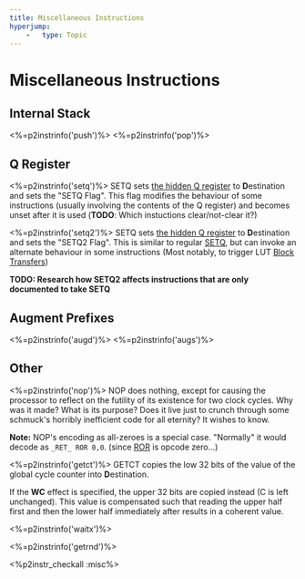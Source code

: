 ```yaml
---
title: Miscellaneous Instructions
hyperjump:
    -   type: Topic
---
```


# Miscellaneous Instructions


## Internal Stack

<%=p2instrinfo('push')%>
<%=p2instrinfo('pop')%>

## Q Register

<%=p2instrinfo('setq')%>
SETQ sets [the hidden Q register](cog.html#q-register) to **D**estination and sets the "SETQ Flag". This flag modifies the behaviour of some instructions (usually involving the contents of the Q register) and becomes unset after it is used (**TODO**: Which instuctions clear/not-clear it?)

<%=p2instrinfo('setq2')%>
SETQ sets [the hidden Q register](cog.html#q-register) to **D**estination and sets the "SETQ2 Flag". This is similar to regular [SETQ](#setq), but can invoke an alternate behaviour in some instructions (Most notably, to trigger LUT [Block Transfers](hubmem.html#block-transfers))

**TODO: Research how SETQ2 affects instructions that are only documented to take SETQ**

## Augment Prefixes

<%=p2instrinfo('augd')%>
<%=p2instrinfo('augs')%>

## Other

<%=p2instrinfo('nop')%>
NOP does nothing, except for causing the processor to reflect on the futility of its existence for two clock cycles. Why was it made? What is its purpose? Does it live just to crunch through some schmuck's horribly inefficient code for all eternity? It wishes to know.

**Note:** NOP's encoding as all-zeroes is a special case. "Normally" it would decode as `_RET_ ROR 0,0`. (since [ROR](alu.html#ror) is opcode zero...)


<%=p2instrinfo('getct')%>
GETCT copies the low 32 bits of the value of the global cycle counter into **D**estination.

If the **WC** effect is specified, the upper 32 bits are copied instead (C is left unchanged). This value is compensated such that reading the upper half first and then the lower half immediately after results in a coherent value.

<%=p2instrinfo('waitx')%>

<%=p2instrinfo('getrnd')%>


<%p2instr_checkall :misc%>